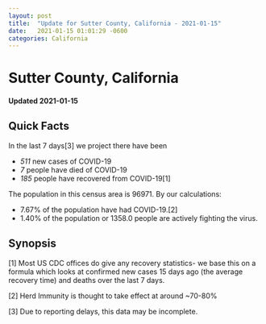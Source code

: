 ```yaml
---
layout: post
title:  "Update for Sutter County, California - 2021-01-15"
date:   2021-01-15 01:01:29 -0600
categories: California
---
```


# Sutter County, California
#### Updated 2021-01-15

## Quick Facts

In the last 7 days[3] we project there have been
- *511* new cases of COVID-19
- *7* people have died of COVID-19
- *185* people have recovered from COVID-19[1]

The population in this census area is 96971. By our calculations:
- 7.67% of the population have had COVID-19.[2]
- 1.40% of the population or 1358.0 people are actively fighting the virus.

## Synopsis




[1] Most US CDC offices do give any recovery statistics- we base this on a formula which looks at confirmed new cases
15 days ago (the average recovery time) and deaths over the last 7 days.

[2] Herd Immunity is thought to take effect at around ~70-80%

[3] Due to reporting delays, this data may be incomplete.
 
    